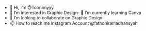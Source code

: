 - 👋 Hi, I’m @Toonnnyyy
- 👀 I’m interested in Graphic Design- 🌱 I’m currently learning Canva
- 💞️ I’m looking to collaborate on Graphic Design
- 📫 How to reach me Instagram Account @fathoniramadhansyah

<!---
Toonnnyyy/Toonnnyyy is a ✨ special ✨ repository because its `README.md` (this file) appears on your GitHub profile.
You can click the Preview link to take a look at your changes.
--->
